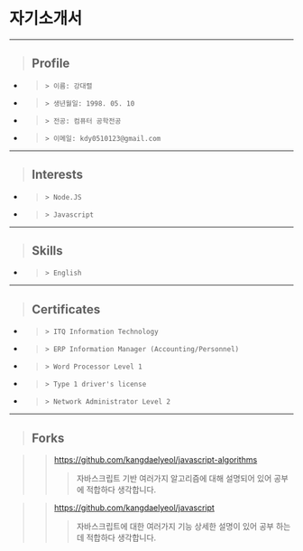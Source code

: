 # 자기소개서

---

> ## Profile

- >     > 이름: 강대렬
- >     > 생년월일: 1998. 05. 10
- >     > 전공: 컴퓨터 공학전공
- >     > 이메일: kdy0510123@gmail.com

---

> ## Interests

- >     > Node.JS
- >     > Javascript

---

> ## Skills

- >     > English

---

> ## Certificates

- >     > ITQ Information Technology
- >     > ERP Information Manager (Accounting/Personnel)
- >     > Word Processor Level 1
- >     > Type 1 driver's license
- >     > Network Administrator Level 2

---

> ## Forks

> > https://github.com/kangdaelyeol/javascript-algorithms
> >
> > > 자바스크립트 기반 여러가지 알고리즘에 대해 설명되어 있어 공부에 적합하다 생각합니다.

> > https://github.com/kangdaelyeol/javascript
> >
> > > 자바스크립트에 대한 여러가지 기능 상세한 설명이 있어 공부 하는데 적합하다 생각합니다.
